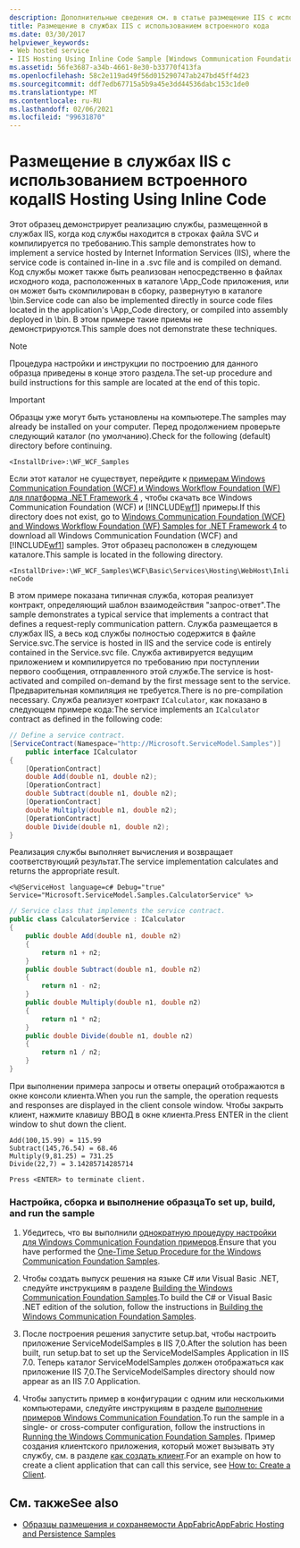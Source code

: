 ```yaml
---
description: Дополнительные сведения см. в статье размещение IIS с использованием встроенного кода.
title: Размещение в службах IIS с использованием встроенного кода
ms.date: 03/30/2017
helpviewer_keywords:
- Web hosted service
- IIS Hosting Using Inline Code Sample [Windows Communication Foundation]
ms.assetid: 56fe3687-a34b-4661-8e30-b33770f413fa
ms.openlocfilehash: 58c2e119ad49f56d015290747ab247bd45ff4d23
ms.sourcegitcommit: ddf7edb67715a5b9a45e3dd44536dabc153c1de0
ms.translationtype: MT
ms.contentlocale: ru-RU
ms.lasthandoff: 02/06/2021
ms.locfileid: "99631870"
---
```

# <a name="iis-hosting-using-inline-code"></a><span data-ttu-id="c19ab-103">Размещение в службах IIS с использованием встроенного кода</span><span class="sxs-lookup"><span data-stu-id="c19ab-103">IIS Hosting Using Inline Code</span></span>

<span data-ttu-id="c19ab-104">Этот образец демонстрирует реализацию службы, размещенной в службах IIS, когда код службы находится в строках файла SVC и компилируется по требованию.</span><span class="sxs-lookup"><span data-stu-id="c19ab-104">This sample demonstrates how to implement a service hosted by Internet Information Services (IIS), where the service code is contained in-line in a .svc file and is compiled on demand.</span></span> <span data-ttu-id="c19ab-105">Код службы может также быть реализован непосредственно в файлах исходного кода, расположенных в каталоге \App_Code приложения, или он может быть скомпилирован в сборку, развернутую в каталоге \bin.</span><span class="sxs-lookup"><span data-stu-id="c19ab-105">Service code can also be implemented directly in source code files located in the application's \App_Code directory, or compiled into assembly deployed in \bin.</span></span> <span data-ttu-id="c19ab-106">В этом примере такие приемы не демонстрируются.</span><span class="sxs-lookup"><span data-stu-id="c19ab-106">This sample does not demonstrate these techniques.</span></span>

> [!NOTE]
> <span data-ttu-id="c19ab-107">Процедура настройки и инструкции по построению для данного образца приведены в конце этого раздела.</span><span class="sxs-lookup"><span data-stu-id="c19ab-107">The set-up procedure and build instructions for this sample are located at the end of this topic.</span></span>

> [!IMPORTANT]
> <span data-ttu-id="c19ab-108">Образцы уже могут быть установлены на компьютере.</span><span class="sxs-lookup"><span data-stu-id="c19ab-108">The samples may already be installed on your computer.</span></span> <span data-ttu-id="c19ab-109">Перед продолжением проверьте следующий каталог (по умолчанию).</span><span class="sxs-lookup"><span data-stu-id="c19ab-109">Check for the following (default) directory before continuing.</span></span>
>
> `<InstallDrive>:\WF_WCF_Samples`
>
> <span data-ttu-id="c19ab-110">Если этот каталог не существует, перейдите к [примерам Windows Communication Foundation (WCF) и Windows Workflow Foundation (WF) для платформа .NET Framework 4](https://www.microsoft.com/download/details.aspx?id=21459) , чтобы скачать все Windows Communication Foundation (WCF) и [!INCLUDE[wf1](../../../../includes/wf1-md.md)] примеры.</span><span class="sxs-lookup"><span data-stu-id="c19ab-110">If this directory does not exist, go to [Windows Communication Foundation (WCF) and Windows Workflow Foundation (WF) Samples for .NET Framework 4](https://www.microsoft.com/download/details.aspx?id=21459) to download all Windows Communication Foundation (WCF) and [!INCLUDE[wf1](../../../../includes/wf1-md.md)] samples.</span></span> <span data-ttu-id="c19ab-111">Этот образец расположен в следующем каталоге.</span><span class="sxs-lookup"><span data-stu-id="c19ab-111">This sample is located in the following directory.</span></span>
>
> `<InstallDrive>:\WF_WCF_Samples\WCF\Basic\Services\Hosting\WebHost\InlineCode`

<span data-ttu-id="c19ab-112">В этом примере показана типичная служба, которая реализует контракт, определяющий шаблон взаимодействия "запрос-ответ".</span><span class="sxs-lookup"><span data-stu-id="c19ab-112">The sample demonstrates a typical service that implements a contract that defines a request-reply communication pattern.</span></span> <span data-ttu-id="c19ab-113">Служба размещается в службах IIS, а весь код службы полностью содержится в файле Service.svc.</span><span class="sxs-lookup"><span data-stu-id="c19ab-113">The service is hosted in IIS and the service code is entirely contained in the Service.svc file.</span></span> <span data-ttu-id="c19ab-114">Служба активируется ведущим приложением и компилируется по требованию при поступлении первого сообщения, отправленного этой службе.</span><span class="sxs-lookup"><span data-stu-id="c19ab-114">The service is host-activated and compiled on-demand by the first message sent to the service.</span></span> <span data-ttu-id="c19ab-115">Предварительная компиляция не требуется.</span><span class="sxs-lookup"><span data-stu-id="c19ab-115">There is no pre-compilation necessary.</span></span> <span data-ttu-id="c19ab-116">Служба реализует контракт `ICalculator`, как показано в следующем примере кода:</span><span class="sxs-lookup"><span data-stu-id="c19ab-116">The service implements an `ICalculator` contract as defined in the following code:</span></span>

```csharp
// Define a service contract.
[ServiceContract(Namespace="http://Microsoft.ServiceModel.Samples")]
    public interface ICalculator
{
    [OperationContract]
    double Add(double n1, double n2);
    [OperationContract]
    double Subtract(double n1, double n2);
    [OperationContract]
    double Multiply(double n1, double n2);
    [OperationContract]
    double Divide(double n1, double n2);
}
```

<span data-ttu-id="c19ab-117">Реализация службы выполняет вычисления и возвращает соответствующий результат.</span><span class="sxs-lookup"><span data-stu-id="c19ab-117">The service implementation calculates and returns the appropriate result.</span></span>

`<%@ServiceHost language=c# Debug="true" Service="Microsoft.ServiceModel.Samples.CalculatorService" %>`

```csharp
// Service class that implements the service contract.
public class CalculatorService : ICalculator
{
    public double Add(double n1, double n2)
    {
        return n1 + n2;
    }
    public double Subtract(double n1, double n2)
    {
        return n1 - n2;
    }
    public double Multiply(double n1, double n2)
    {
        return n1 * n2;
    }
    public double Divide(double n1, double n2)
    {
        return n1 / n2;
    }
}
```

<span data-ttu-id="c19ab-118">При выполнении примера запросы и ответы операций отображаются в окне консоли клиента.</span><span class="sxs-lookup"><span data-stu-id="c19ab-118">When you run the sample, the operation requests and responses are displayed in the client console window.</span></span> <span data-ttu-id="c19ab-119">Чтобы закрыть клиент, нажмите клавишу ВВОД в окне клиента.</span><span class="sxs-lookup"><span data-stu-id="c19ab-119">Press ENTER in the client window to shut down the client.</span></span>

```console
Add(100,15.99) = 115.99
Subtract(145,76.54) = 68.46
Multiply(9,81.25) = 731.25
Divide(22,7) = 3.14285714285714

Press <ENTER> to terminate client.
```

### <a name="to-set-up-build-and-run-the-sample"></a><span data-ttu-id="c19ab-120">Настройка, сборка и выполнение образца</span><span class="sxs-lookup"><span data-stu-id="c19ab-120">To set up, build, and run the sample</span></span>

1. <span data-ttu-id="c19ab-121">Убедитесь, что вы выполнили [однократную процедуру настройки для Windows Communication Foundation примеров](one-time-setup-procedure-for-the-wcf-samples.md).</span><span class="sxs-lookup"><span data-stu-id="c19ab-121">Ensure that you have performed the [One-Time Setup Procedure for the Windows Communication Foundation Samples](one-time-setup-procedure-for-the-wcf-samples.md).</span></span>

2. <span data-ttu-id="c19ab-122">Чтобы создать выпуск решения на языке C# или Visual Basic .NET, следуйте инструкциям в разделе [Building the Windows Communication Foundation Samples](building-the-samples.md).</span><span class="sxs-lookup"><span data-stu-id="c19ab-122">To build the C# or Visual Basic .NET edition of the solution, follow the instructions in [Building the Windows Communication Foundation Samples](building-the-samples.md).</span></span>

3. <span data-ttu-id="c19ab-123">После построения решения запустите setup.bat, чтобы настроить приложение ServiceModelSamples в IIS 7,0.</span><span class="sxs-lookup"><span data-stu-id="c19ab-123">After the solution has been built, run setup.bat to set up the ServiceModelSamples Application in IIS 7.0.</span></span> <span data-ttu-id="c19ab-124">Теперь каталог ServiceModelSamples должен отображаться как приложение IIS 7,0.</span><span class="sxs-lookup"><span data-stu-id="c19ab-124">The ServiceModelSamples directory should now appear as an IIS 7.0 Application.</span></span>

4. <span data-ttu-id="c19ab-125">Чтобы запустить пример в конфигурации с одним или несколькими компьютерами, следуйте инструкциям в разделе [выполнение примеров Windows Communication Foundation](running-the-samples.md).</span><span class="sxs-lookup"><span data-stu-id="c19ab-125">To run the sample in a single- or cross-computer configuration, follow the instructions in [Running the Windows Communication Foundation Samples](running-the-samples.md).</span></span> <span data-ttu-id="c19ab-126">Пример создания клиентского приложения, который может вызывать эту службу, см. в разделе [как создать клиент](../how-to-create-a-wcf-client.md).</span><span class="sxs-lookup"><span data-stu-id="c19ab-126">For an example on how to create a client application that can call this service, see [How to: Create a Client](../how-to-create-a-wcf-client.md).</span></span>

## <a name="see-also"></a><span data-ttu-id="c19ab-127">См. также</span><span class="sxs-lookup"><span data-stu-id="c19ab-127">See also</span></span>

- <span data-ttu-id="c19ab-128">[Образцы размещения и сохраняемости AppFabric](/previous-versions/appfabric/ff383418(v=azure.10))</span><span class="sxs-lookup"><span data-stu-id="c19ab-128">[AppFabric Hosting and Persistence Samples](/previous-versions/appfabric/ff383418(v=azure.10))</span></span>
